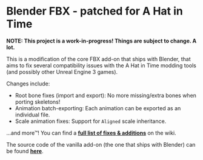 # Blender FBX - patched for A Hat in Time

**NOTE: This project is a work-in-progress! Things are subject to change. A lot.**

This is a modification of the core FBX add-on that ships with Blender, that aims to fix several compatibility issues with the A Hat in Time modding tools (and possibly other Unreal Engine 3 games).

Changes include:
* Root bone fixes (import and export): No more missing/extra bones when porting skeletons!
* Animation batch-exporting: Each animation can be exported as an individual file.
* Scale animation fixes: Support for `Aligned` scale inheritance.

...and more™! You can find a **[full list of fixes & additions](https://github.com/Un-Drew/io_scene_fbx_patch_ahit/wiki/Fixes-&-Additions)** on the wiki.

The source code of the vanilla add-on (the one that ships with Blender) can be found **[here](https://github.com/blender/blender/tree/main/scripts/addons_core/io_scene_fbx)**.
